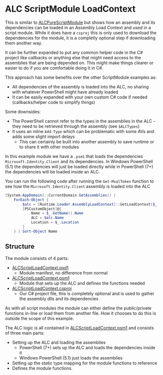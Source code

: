 # ALC ScriptModule LoadContext
This is similar to [ALCPureScriptModule](../ALCPureScriptModule/README.md) but shows how an assembly and its dependencies can be loaded in an Assembly Load Context and used in a script module.
While it does have a `csproj` this is only used to download the dependencies for the module, it is a completly optional step if downloading them another way.

It can be further expanded to put any common helper code in the C# project like callbacks or anything else that might need access to the assemblies that are being depended on.
This might make things clearer or easier to do if you are comfortable doing it in C#.

This approach has some benefits over the other ScriptModule examples as:

+ All dependencies of the assembly is loaded into the ALC, no sharing with whatever PowerShell might have already loaded
+ It can be easily expanded with your own custom C# code if needed (callbacks/helper code to simplify things)

Some downsides:

+ The PowerShell cannot refer to the types in the assemblies in the ALC - they need to be retrieved through the assembly (see `$ALCTypes`)
+ It uses an inline `Add-Type` which can be problematic with some AVs and adds some slight import delays
  + This can certainly be built into another assembly to save runtime or to share it with other modules

In this example module we have a `.psm1` that loads the dependencies `Microsoft.Identity.Client` and its dependencies.
In Windows PowerShell (5.1) the dependencies will just be loaded directly while in PowerShell (7+) the dependencies will be loaded inside an ALC.

You can run the following code after running the `Get-MsalToken` function to see how the `Microsoft.Identity.Client` assembly is loaded into the ALC

```powershell
[System.AppDomain]::CurrentDomain.GetAssemblies() |
    ForEach-Object {
        $alc = [Runtime.Loader.AssemblyLoadContext]::GetLoadContext($_)
        [PSCustomObject]@{
            Name = $_.GetName().Name
            ALC = $alc.Name
            Location = $_.Location
        }
    } | Sort-Object Name
```

## Structure
The module consists of 4 parts:

+ [ALCScriptLoadContext.psd1](./module/ALCScriptLoadContext.psd1)
  + Module manifest, no difference from normal
+ [ALCScriptLoadContext.psm1](./module/ALCScriptLoadContext.psm1)
  + Module that sets up the ALC and defines the functions needed
+ [ALCScriptLoadContext.csproj](./src/ALCScriptLoadContext/ALCScriptLoadContext.csproj)
  + Our C# project file, this is completely optional and is used to gather the assembly dlls and its dependencies

As with all script modules the module can either define the public/private functions in-line or load them from another file.
How it chooses to do this is outside the scope of this example.

The ALC logic is all contained in [ALCScriptLoadContext.psm1](./module/ALCScriptLoadContext.psm1) and consists of three main parts:

+ Setting up the ALC and loading the assemblies
  + PowerShell (7+) sets up the ALC and loads the dependencies inside it
  + Windows PowerShell (5.1) just loads the assemblies
+ Setting up the static type mapping for the module functions to reference
+ Defines the module functions.

